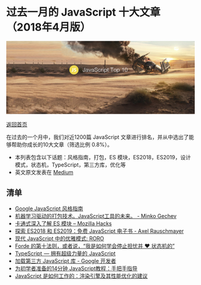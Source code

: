 # 过去一月的 JavaScript 十大文章（2018年4月版）

![](./img/201804.jpg )

[返回首页](https://github.com/hijiangtao/javascript-articles-monthly)

在过去的一个月中，我们对近1200篇 JavaScript 文章进行排名，并从中选出了能够帮助你成长的10大文章（筛选比例 0.8%）。

* 本列表包含以下话题：风格指南，打包，ES 模块，ES2018，ES2019，设计模式，状态机，TypeScript，第三方库，优化等
* 英文原文发表在 [Medium](https://medium.mybridge.co/javascript-top-10-articles-for-the-past-month-v-apr-2018-277b3ffcbd31)


## 清单
* [Google JavaScript 风格指南](https://google.github.io/styleguide/jsguide.html)
* [机器学习驱动的打包技术。JavaScript工具的未来。 - Minko Gechev](http://blog.mgechev.com/2018/03/18/machine-learning-data-driven-bundling-webpack-javascript-markov-chain-angular-react)
* [卡通式深入了解 ES 模块 – Mozilla Hacks](https://hacks.mozilla.org/2018/03/es-modules-a-cartoon-deep-dive)
* [探索 ES2018 和 ES2019：免费 JavaScript 电子书 - Axel Rauschmayer](http://exploringjs.com/es2018-es2019)
* [现代 JavaScript 中的优雅模式: RORO](https://medium.freecodecamp.org/elegant-patterns-in-modern-javascript-roro-be01e7669cbd)
* [Forde 的第十法则，或者说，“我是如何学会停止担忧并 ❤️ 状态机的”](http://raganwald.com/2018/02/23/forde.html)
* [TypeScript  — 拥有超级力量的  JavaScript](https://medium.freecodecamp.org/typescript-javascript-with-super-powers-a333b0fcabc9)
* [加载第三方 JavaScript 库 - Google 开发者](https://developers.google.com/web/fundamentals/performance/optimizing-content-efficiency/loading-third-party-javascript)
* [为初学者准备的14分钟 JavaScript教程：手把手指导](https://jgthms.com/javascript-in-14-minutes)
* [JavaScript 是如何工作的：渲染引擎及其性能优化的建议](https://blog.sessionstack.com/how-javascript-works-the-rendering-engine-and-tips-to-optimize-its-performance-7b95553baeda)